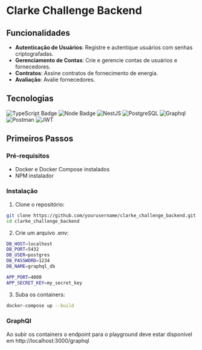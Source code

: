# Clarke Challenge Backend

## Funcionalidades

- **Autenticação de Usuários**: Registre e autentique usuários com senhas criptografadas.
- **Gerenciamento de Contas**: Crie e gerencie contas de usuários e fornecedores.
- **Contratos**: Assine contratos de fornecimento de energia.
- **Avaliação**: Avalie fornecedores.

## Tecnologias
![TypeScript Badge](https://img.shields.io/badge/TypeScript-3178C6?style=for-the-badge&logo=typescript&logoColor=white)
![Node Badge](https://img.shields.io/badge/Node.js-339933?style=for-the-badge&logo=nodedotjs&logoColor=white)
![NestJS](https://img.shields.io/badge/NestJS-E0234E?style=for-the-badge&logo=nestjs&logoColor=white)
![PostgreSQL](https://img.shields.io/badge/PostgreSQL-336791?style=for-the-badge&logo=postgresql&logoColor=white)
![Graphql](https://img.shields.io/badge/GraphQl-E10098?style=for-the-badge&logo=graphql&logoColor=white)
![Postman](https://img.shields.io/badge/Postman-FF6C37?style=for-the-badge&logo=Postman&logoColor=white)
![JWT](https://img.shields.io/badge/JWT-000000?style=for-the-badge&logo=JSON%20web%20tokens&logoColor=white)

## Primeiros Passos

### Pré-requisitos

- Docker e Docker Compose instalados
- NPM instalador

### Instalação

1. Clone o repositório:

```bash
git clone https://github.com/yourusername/clarke_challenge_backend.git
cd clarke_challenge_backend
```

2. Crie um arquivo .env:

```bash
DB_HOST=localhost
DB_PORT=5432
DB_USER=postgres
DB_PASSWORD=1234
DB_NAME=graphql_db

APP_PORT=4000
APP_SECRET_KEY=my_secret_key
```

3. Suba os containers:
```bash
docker-compose up --build
```

### GraphQl
Ao subir os containers o endpoint para o playground deve estar disponível em http://localhost:3000/graphql
